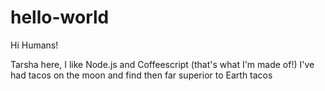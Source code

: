 # hello-world

Hi Humans!

Tarsha here, I like Node.js and Coffeescript (that's what I'm made of!)
I've had tacos on the moon and find then far superior to Earth tacos
